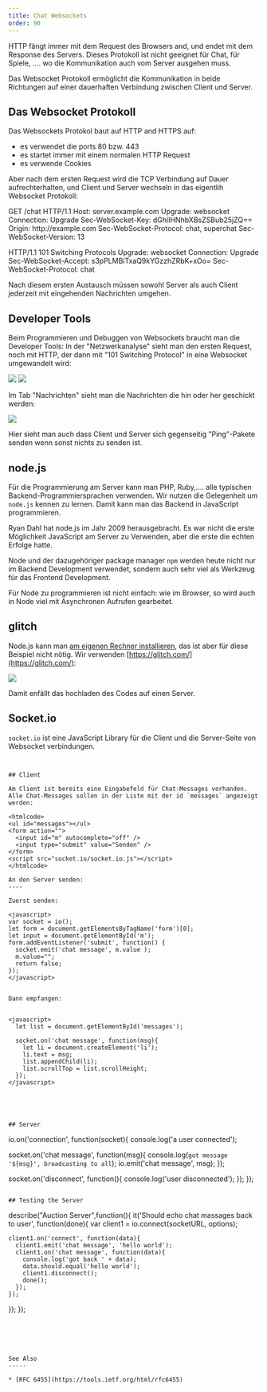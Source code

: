 ```yaml
---
title: Chat Websockets
order: 90
---
```


HTTP fängt immer mit dem Request des Browsers and, und endet mit dem Response des Servers.
Dieses Protokoll ist nicht geeignet für Chat, für Spiele, .... wo die Kommunikation
auch vom Server ausgehen muss.

Das Websocket Protokoll ermöglicht die Kommunikation in beide Richtungen auf
einer dauerhaften Verbindung zwischen Client und Server.

## Das Websocket Protokoll

Das Websockets Protokol baut auf HTTP and HTTPS auf:

* es verwendet die ports 80 bzw. 443
* es startet immer mit einem normalen HTTP Request
* es verwende Cookies

Aber nach dem ersten Request wird die TCP Verbindung auf Dauer aufrechterhalten,
und Client und Server wechseln in das eigentlih Websocket Protokoll:


<plain>
GET /chat HTTP/1.1
Host: server.example.com
Upgrade: websocket
Connection: Upgrade
Sec-WebSocket-Key: dGhlIHNhbXBsZSBub25jZQ==
Origin: http://example.com
Sec-WebSocket-Protocol: chat, superchat
Sec-WebSocket-Version: 13

HTTP/1.1 101 Switching Protocols
Upgrade: websocket
Connection: Upgrade
Sec-WebSocket-Accept: s3pPLMBiTxaQ9kYGzzhZRbK+xOo=
Sec-WebSocket-Protocol: chat 
</plain>

Nach diesem ersten Austausch müssen sowohl Server als auch Client
jederzeit mit eingehenden Nachrichten umgehen.

Developer Tools
-----

Beim Programmieren und Debuggen von Websockets braucht man die
Developer Tools: In der "Netzwerkanalyse" sieht man den ersten
Request, noch mit HTTP, der dann mit "101 Switching Protocol" in eine Websocket 
umgewandelt wird:

![](/images/websockets/dev-tools-network.png)
![](/images/websockets/dev-tools-network-1.png)

Im Tab "Nachrichten" sieht man die Nachrichten die hin oder her geschickt werden:

![](/images/websockets/dev-tools-network-2.png)

Hier sieht man auch dass Client und Server sich gegenseitig
"Ping"-Pakete senden wenn sonst nichts zu senden ist.


node.js
-----

Für die Programmierung am Server kann man PHP, Ruby,.... alle typischen
Backend-Programmiersprachen verwenden.  Wir nutzen die Gelegenheit
um `node.js` kennen zu lernen. Damit kann man das Backend in JavaScript programmieren.

Ryan Dahl hat node.js im Jahr 2009 herausgebracht. Es war nicht die erste
Möglichkeit JavaScript am Server zu Verwenden, aber die erste die echten Erfolge hatte.

Node und der dazugehöriger package manager `npm` werden heute nicht
nur im Backend Development verwendet, sondern auch sehr viel als Werkzeug
für das Frontend Development.

Für Node zu programmieren ist nicht einfach: wie im Browser, so wird auch in
Node viel mit Asynchronen Aufrufen gearbeitet. 

glitch
----


Node.js kann man [am eigenen Rechner installieren](https://nodejs.org/en/download/), das
ist aber für diese Beispiel nicht nötig. Wir verwenden [https://glitch.com/](https://glitch.com/):

![](/images/websockets/glitch.png)

Damit enfällt das hochladen des Codes auf einen Server.


Socket.io
----

`socket.io` ist eine JavaScript Library für die Client und die Server-Seite
von Websocket verbindungen. 
```


## Client

Am Client ist bereits eine Eingabefeld für Chat-Messages vorhanden.
Alle Chat-Messages sollen in der Liste mit der id `messages` angezeigt werden:

<htmlcode>
<ul id="messages"></ul>
<form action="">
  <input id="m" autocomplete="off" />
  <input type="submit" value="Senden" />
</form>
<script src="socket.io/socket.io.js"></script>
</htmlcode>

An den Server senden:
----

Zuerst senden:

<javascript>
var socket = io();
let form = document.getElementsByTagName('form')[0];
let input = document.getElementById('m');
form.addEventListener('submit', function() {  
  socket.emit('chat message', m.value );
  m.value="";
  return false;
});
</javascript>


Dann empfangen: 


<javascript>
  let list = document.getElementById('messages');

  socket.on('chat message', function(msg){
    let li = document.createElement('li');
    li.text = msg;
    list.appendChild(li);   
    list.scrollTop = list.scrollHeight;
  });
</javascript>





## Server

```
io.on('connection', function(socket){
  console.log('a user connected');

  socket.on('chat message', function(msg){
    console.log(`got message '${msg}', broadcasting to all`);
    io.emit('chat message', msg);
  });

  socket.on('disconnect', function(){
    console.log('user disconnected');
  });
});
```

## Testing the Server

```
describe("Auction Server",function(){
  it('Should echo chat massages back to user', function(done){
    var client1 = io.connect(socketURL, options);

    client1.on('connect', function(data){
      client1.emit('chat message', 'hello world');
      client1.on('chat message', function(data){
        console.log('got back ' + data);
        data.should.equal('hello world');
        client1.disconnect();
        done();
      });
    });
  });
});

```





See Also
-----

* [RFC 6455](https://tools.ietf.org/html/rfc6455)